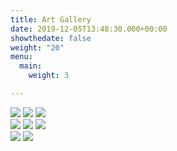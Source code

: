 ```yaml
---
title: Art Gallery
date: 2019-12-05T13:48:30.000+00:00
showthedate: false
weight: "20"
menu:
  main:
    weight: 3

---
```


<div class="images-row">
    <img src="/uploads/sadpenguin.png">
    <img src="/uploads/frenchbananas.png">
    <img src="/uploads/engarrafado.png">
</div>
<div class="images-row">
    <img src="/uploads/donut.png">
    <img src="/uploads/sahara.png">
    <img src="/uploads/musa.png">
</div>
<div class="images-row">
    <img src="/uploads/observatory.png">
    <img src="/uploads/bella.jpg">
</div>

